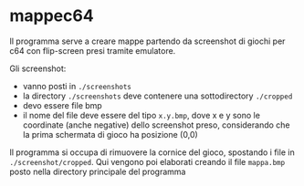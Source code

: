 # mappec64

Il programma serve a creare mappe partendo da screenshot di giochi per c64 con flip-screen presi tramite emulatore.

Gli screenshot:

- vanno posti in `./screenshots`
- la directory `./screenshots` deve contenere una sottodirectory `./cropped`
- devo essere file bmp
- il nome del file deve essere del tipo `x.y.bmp`, dove x e y sono le coordinate (anche negative) dello screenshot preso, considerando che la prima schermata di gioco ha posizione (0,0)

Il programma si occupa di rimuovere la cornice del gioco, spostando i file in `./screenshot/cropped`. Qui vengono poi elaborati creando il file `mappa.bmp` posto nella directory principale del programma
